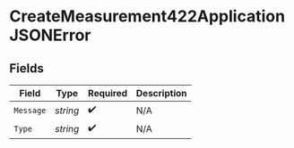 # CreateMeasurement422ApplicationJSONError


## Fields

| Field              | Type               | Required           | Description        |
| ------------------ | ------------------ | ------------------ | ------------------ |
| `Message`          | *string*           | :heavy_check_mark: | N/A                |
| `Type`             | *string*           | :heavy_check_mark: | N/A                |
